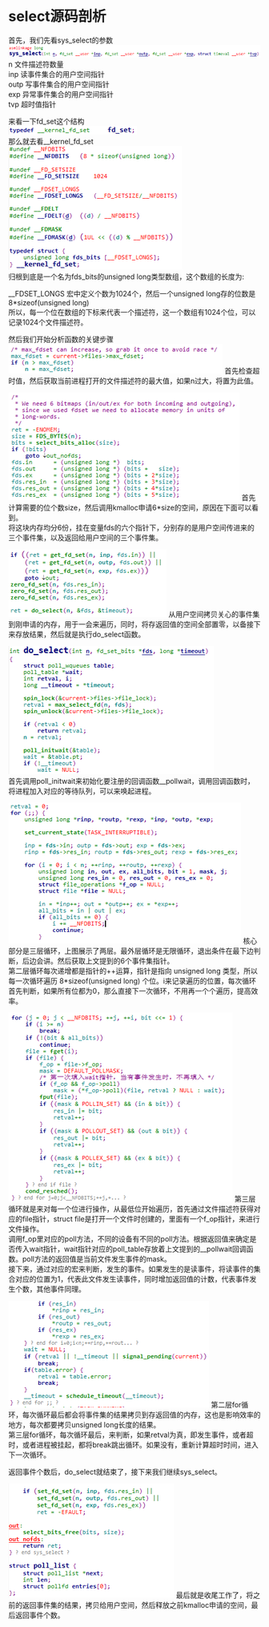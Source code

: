# select源码剖析

首先，我们先看sys_select的参数
![](pic/sys_select_para.png)  
n 文件描述符数量  
inp 读事件集合的用户空间指针  
outp 写事件集合的用户空间指针  
exp  异常事件集合的用户空间指针  
tvp 超时值指针 

来看一下fd_set这个结构  
![](pic/fd_set.png)  
那么就去看__kernel_fd_set    
![](pic/kernel_fd_set.png)  
归根到底是一个名为fds_bits的unsigned long类型数组，这个数组的长度为:

__FDSET_LONGS
宏中定义个数为1024个，然后一个unsigned long存的位数是 8*sizeof(unsigned long)  
所以，每一个位在数组的下标来代表一个描述符，这一个数组有1024个位，可以记录1024个文件描述符。  

然后我们开始分析函数的关键步骤
![](pic/max_fdset.png)
首先检查超时值，然后获取当前进程打开的文件描述符的最大值，如果n过大，将置为此值。

![](pic/FDS_BYTES.png)
首先计算需要的位个数size，然后调用kmalloc申请6*size的空间，原因在下面可以看到。  
将这块内存均分6份，挂在变量fds的六个指针下，分别存的是用户空间传进来的三个事件集，以及返回给用户空间的三个事件集。  

![](pic/get_fd_set.png)
从用户空间拷贝关心的事件集到刚申请的内存，用于一会来遍历，同时，将存返回值的空间全部置零，以备接下来存放结果，然后就是执行do_select函数。  

![](pic/do_select.png)  
首先调用poll_initwait来初始化要注册的回调函数__pollwait，调用回调函数时，将进程加入对应的等待队列，可以来唤起进程。

![](pic/for;;.png)
核心部分是三层循环，上图展示了两层。最外层循环是无限循环，退出条件在最下边判断，后边会讲。然后获取上文提到的6个事件集指针。  
第二层循环每次递增都是指针的++运算，指针是指向 unsigned long 类型，所以每一次循环遍历 8*sizeof(unsigned long) 个位。i来记录遍历的位置，每次循环首先判断，如果所有位都为0，那么直接下一次循环，不用再一个个遍历，提高效率。

![](pic/forj.png)
第三层循环就是来对每一个位进行操作，从最低位开始遍历，首先通过文件描述符获得对应的file指针，struct file是打开一个文件时创建的，里面有一个f_op指针，来进行文件操作。  
调用f_op里对应的poll方法，不同的设备有不同的poll方法。根据返回值来确定是否传入wait指针，wait指针对应的poll_table存放着上文提到的__pollwait回调函数。poll方法的返回值是当前文件发生事件的mask。  
接下来，通过对应的宏来判断，发生的事件。如果发生的是读事件，将读事件的集合对应的位置为1，代表此文件发生读事件，同时增加返回值的计数，代表事件发生个数，其他事件同理。

![](pic/forend.png)
第二层for循环，每次循环最后都会将事件集的结果拷贝到存返回值的内存，这也是影响效率的地方，每次都要拷贝unsigned long长度的结果。  
第三层for循环，每次循环最后，来判断，如果retval为真，即发生事件，或者超时，或者进程被挂起，都将break跳出循环。如果没有，重新计算超时时间，进入下一次循环。  

返回事件个数后，do_select就结束了，接下来我们继续sys_select。

![](pic/ret.png)
最后就是收尾工作了，将之前的返回事件集的结果，拷贝给用户空间，然后释放之前kmalloc申请的空间，最后返回事件个数。